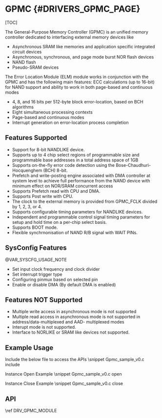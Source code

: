 # GPMC {#DRIVERS_GPMC_PAGE}

[TOC]

The General-Purpose Memory Controller (GPMC) is an unified memory controller dedicated to interfacing external memory devices like
- Asynchronous SRAM like memories and application specific integrated circuit devices
- Asynchronous, synchronous, and page mode burst NOR flash devices
- NAND flash
- Pseudo-SRAM devices

The Error Location Module (ELM) module works in conjunction with the GPMC and has the following main features:
ECC calculations (up to 16-bit) for NAND support and ability to work in both page-based and continuous modes
- 4, 8, and 16 bits per 512-byte block error-location, based on BCH algorithms
- Eight simultaneous processing contexts
- Page-based and continuous modes
- Interrupt generation on error-location process completion

## Features Supported

- Support for 8-bit NANDLIKE device.
- Supports up to 4 chip select regions of programmable size and programmable base addresses in a total
address space of 1GB
- Supports on-the-fly error code detection using the Bose-Chaudhuri-Hocquenghem (BCH) 8-bit.
- Prefetch and write-posting engine associated with DMA controller at system level to achieve full performance
from the NAND device with minimum effect on NOR/SRAM concurrent access
- Supports Prefetch read with CPU and DMA.
- Supports Post write with CPU.
- The clock to the external memory is provided from GPMC_FCLK divided by 1, 2, 3, or 4.
- Supports configurable timing parameters for NANDLIKE devices.
- Independent and programmable control signal timing parameters for setup and hold time on a per-chip select basis.
- Supports BOOT mode.
- Flexible synchrnonisation of NAND R/B signal with WAIT PINs.


## SysConfig Features

@VAR_SYSCFG_USAGE_NOTE

- Set input clock frequency and clock divider
- Set interrupt trigger type
- Configuring pinmux based on selected pin
- Enable or disable DMA (By default DMA is enabled)

## Features NOT Supported

- Multiple write access in asynchronous mode is not supported
- Multiple read access in asynchronous mode is not supported in address/data-multiplexed and AAD-
multiplexed modes
- Interupt mode is not supported.
- Interface to NORLIKE or SRAM like devices not supported.


## Example Usage

Include the below file to access the APIs
\snippet Gpmc_sample_v0.c include

Instance Open Example
\snippet Gpmc_sample_v0.c open

Instance Close Example
\snippet Gpmc_sample_v0.c close


## API

\ref DRV_GPMC_MODULE
